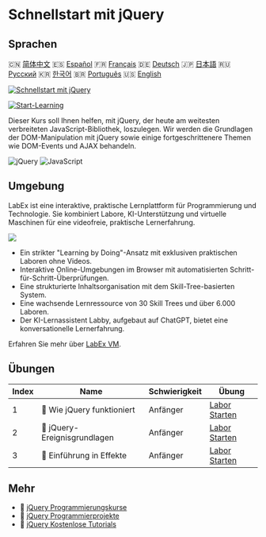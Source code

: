 # Schnellstart mit jQuery

## Sprachen

🇨🇳 [简体中文](README_zh.md) 🇪🇸 [Español](README_es.md) 🇫🇷 [Français](README_fr.md) 🇩🇪 [Deutsch](README_de.md) 🇯🇵 [日本語](README_ja.md) 🇷🇺 [Русский](README_ru.md) 🇰🇷 [한국어](README_ko.md) 🇧🇷 [Português](README_pt.md) 🇺🇸 [English](README.md) 

[![Schnellstart mit jQuery](https://cover-creator.labex.io/quick-start-with-jquery.png?lang=de)](https://labex.io/de/courses/quick-start-with-jquery)

[![Start-Learning](https://img.shields.io/badge/Start-Learning-whitesmoke?style=for-the-badge)](https://labex.io/de/courses/quick-start-with-jquery)

Dieser Kurs soll Ihnen helfen, mit jQuery, der heute am weitesten verbreiteten JavaScript-Bibliothek, loszulegen. Wir werden die Grundlagen der DOM-Manipulation mit jQuery sowie einige fortgeschrittenere Themen wie DOM-Events und AJAX behandeln.

![jQuery](https://img.shields.io/badge/jQuery-whitesmoke?style=for-the-badge&logo=jquery)
![JavaScript](https://img.shields.io/badge/JavaScript-whitesmoke?style=for-the-badge&logo=javascript)


## Umgebung

LabEx ist eine interaktive, praktische Lernplattform für Programmierung und Technologie. Sie kombiniert Labore, KI-Unterstützung und virtuelle Maschinen für eine videofreie, praktische Lernerfahrung.

![](https://tutorial-screenshot.getvm.io/images/vm-1725247253.png)

- Ein strikter "Learning by Doing"-Ansatz mit exklusiven praktischen Laboren ohne Videos.
- Interaktive Online-Umgebungen im Browser mit automatisierten Schritt-für-Schritt-Überprüfungen.
- Eine strukturierte Inhaltsorganisation mit dem Skill-Tree-basierten System.
- Eine wachsende Lernressource von 30 Skill Trees und über 6.000 Laboren.
- Der KI-Lernassistent Labby, aufgebaut auf ChatGPT, bietet eine konversationelle Lernerfahrung.

Erfahren Sie mehr über [LabEx VM](https://support.labex.io/using-labex/virtual-machine).

## Übungen

|   Index | Name                         | Schwierigkeit   | Übung                                                                                                           |
|---------|------------------------------|-----------------|-----------------------------------------------------------------------------------------------------------------|
|       1 | 📖 Wie jQuery funktioniert   | Anfänger        | <a target='_blank' href='https://labex.io/de/tutorials/jquery-how-jquery-works-153752'>Labor Starten</a>        |
|       2 | 📖 jQuery-Ereignisgrundlagen | Anfänger        | <a target='_blank' href='https://labex.io/de/tutorials/jquery-jquery-event-basics-153789'>Labor Starten</a>     |
|       3 | 📖 Einführung in Effekte     | Anfänger        | <a target='_blank' href='https://labex.io/de/tutorials/jquery-introduction-to-effects-153791'>Labor Starten</a> |

## Mehr

- 🔗 [jQuery Programmierungskurse](https://github.com/labex-labs/awesome-programming-courses)
- 🔗 [jQuery Programmierprojekte](https://github.com/labex-labs/awesome-programming-projects)
- 🔗 [jQuery Kostenlose Tutorials](https://github.com/labex-labs/jquery-free-tutorials)

